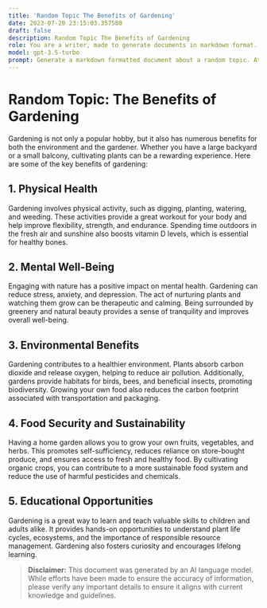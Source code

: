 ```yaml
---
title: 'Random Topic The Benefits of Gardening'
date: 2023-07-20 23:15:03.357580
draft: false
description: Random Topic The Benefits of Gardening
role: You are a writer, made to generate documents in markdown format. It is very important that all of the documents you generate are in valid markdown format.
model: gpt-3.5-turbo
prompt: Generate a markdown formatted document about a random topic. At the bottom, include a disclaimer explaining that the document was generated by you. The first line of the document should be the title. Make sure that the entire document is in proper markdown format, using a mix of various tags to make the document visually appealing.
---
```


# Random Topic: The Benefits of Gardening

Gardening is not only a popular hobby, but it also has numerous benefits for both the environment and the gardener. Whether you have a large backyard or a small balcony, cultivating plants can be a rewarding experience. Here are some of the key benefits of gardening:

## 1. Physical Health

Gardening involves physical activity, such as digging, planting, watering, and weeding. These activities provide a great workout for your body and help improve flexibility, strength, and endurance. Spending time outdoors in the fresh air and sunshine also boosts vitamin D levels, which is essential for healthy bones.

## 2. Mental Well-Being

Engaging with nature has a positive impact on mental health. Gardening can reduce stress, anxiety, and depression. The act of nurturing plants and watching them grow can be therapeutic and calming. Being surrounded by greenery and natural beauty provides a sense of tranquility and improves overall well-being.

## 3. Environmental Benefits

Gardening contributes to a healthier environment. Plants absorb carbon dioxide and release oxygen, helping to reduce air pollution. Additionally, gardens provide habitats for birds, bees, and beneficial insects, promoting biodiversity. Growing your own food also reduces the carbon footprint associated with transportation and packaging.

## 4. Food Security and Sustainability

Having a home garden allows you to grow your own fruits, vegetables, and herbs. This promotes self-sufficiency, reduces reliance on store-bought produce, and ensures access to fresh and healthy food. By cultivating organic crops, you can contribute to a more sustainable food system and reduce the use of harmful pesticides and chemicals.

## 5. Educational Opportunities

Gardening is a great way to learn and teach valuable skills to children and adults alike. It provides hands-on opportunities to understand plant life cycles, ecosystems, and the importance of responsible resource management. Gardening also fosters curiosity and encourages lifelong learning.

> **Disclaimer:** This document was generated by an AI language model. While efforts have been made to ensure the accuracy of information, please verify any important details to ensure it aligns with current knowledge and guidelines.
